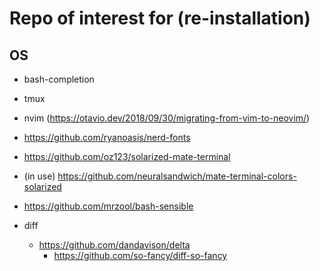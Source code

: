 Repo of interest for (re-installation)
======================================

## OS

* bash-completion
* tmux
* nvim (https://otavio.dev/2018/09/30/migrating-from-vim-to-neovim/)


* https://github.com/ryanoasis/nerd-fonts
* https://github.com/oz123/solarized-mate-terminal
* (in use) https://github.com/neuralsandwich/mate-terminal-colors-solarized
* https://github.com/mrzool/bash-sensible
* diff
  * https://github.com/dandavison/delta
	* https://github.com/so-fancy/diff-so-fancy
